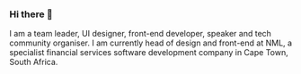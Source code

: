 ### Hi there 👋

I am a team leader, UI designer, front-end developer, speaker and tech community organiser. I am currently head of design and front-end at NML, a specialist financial services software development company in Cape Town, South Africa.
